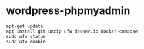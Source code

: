# wordpress-phpmyadmin

```
apt-get update
apt install git unzip ufw docker.io docker-compose
sudo ufw status
sudo ufw enable
```
